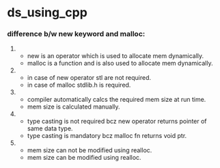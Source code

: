 # ds_using_cpp

### difference b/w new keyword and malloc:

1. - new is an operator which is used to allocate mem dynamically.
   - malloc is a function and is also used to allocate mem dynamically.
1. - in case of new operator stl are not required.
   - in case of malloc stdlib.h is required.
1. - compiler automatically calcs the required mem size at run time.
   - mem size is calculated manually.
1. - type casting is not required bcz new operator returns pointer of same data type.
   - type casting is mandatory bcz malloc fn returns void ptr.
1. - mem size can not be modified using realloc.
   - mem size can be modified using realloc.
